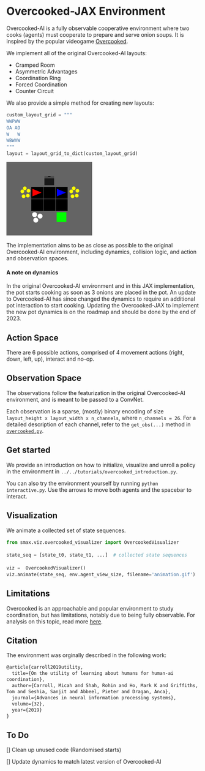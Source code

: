 # Overcooked-JAX Environment

Overcooked-AI is a fully observable cooperative environment where two cooks (agents) must cooperate to prepare and serve onion soups. It is inspired by the popular videogame [Overcooked](https://ghosttowngames.com/overcooked/).

We implement all of the original Overcooked-AI layouts:
* Cramped Room
* Asymmetric Advantages
* Coordination Ring
* Forced Coordination
* Counter Circuit

We also provide a simple method for creating new layouts:
```python
custom_layout_grid = """
WWPWW
OA AO
W   W
WBWXW
"""
layout = layout_grid_to_dict(custom_layout_grid)
```
![grid](docs/cramped_room.gif)

The implementation aims to be as close as possible to the original Overcooked-AI environment, including dynamics, collision logic, and action and observation spaces.

#### A note on dynamics
In the original Overcooked-AI environment and in this JAX implementation, the pot starts cooking as soon as 3 onions are placed in the pot.
An update to Overcooked-AI has since changed the dynamics to require an additional pot interaction to start cooking. 
Updating the Overcooked-JAX to implement the new pot dynamics is on the roadmap and should be done by the end of 2023.

## Action Space
There are 6 possible actions, comprised of 4 movement actions (right, down, left, up), interact and no-op.

## Observation Space
The observations follow the featurization in the original Overcooked-AI environment, and is meant to be passed to a ConvNet.

Each observation is a sparse, (mostly) binary encoding of size `layout_height x layout_width x n_channels`, where `n_channels = 26`. 
For a detailed description of each channel, refer to the `get_obs(...)` method in [`overcooked.py`](overcooked.py).

## Get started
We provide an introduction on how to initialize, visualize and unroll a policy in the environment in `../../tutorials/overcooked_introduction.py`.

You can also try the environment yourself by running `python interactive.py`. Use the arrows to move both agents and the spacebar to interact.

## Visualization
We animate a collected set of state sequences.
```python
from smax.viz.overcooked_visualizer import OvercookedVisualizer

state_seq = [state_t0, state_t1, ...]  # collected state sequences

viz =  OvercookedVisualizer()
viz.animate(state_seq, env.agent_view_size, filename='animation.gif')

```

## Limitations
Overcooked is an approachable and popular environment to study coordination, but has limitations, notably due to being fully observable.
For analysis on this topic, read more [here](https://arxiv.org/abs/2306.09309).

## Citation
The environment was orginally described in the following work:
```
@article{carroll2019utility,
  title={On the utility of learning about humans for human-ai coordination},
  author={Carroll, Micah and Shah, Rohin and Ho, Mark K and Griffiths, Tom and Seshia, Sanjit and Abbeel, Pieter and Dragan, Anca},
  journal={Advances in neural information processing systems},
  volume={32},
  year={2019}
}
```

## To Do
[] Clean up unused code (Randomised starts)

[] Update dynamics to match latest version of Overcooked-AI
